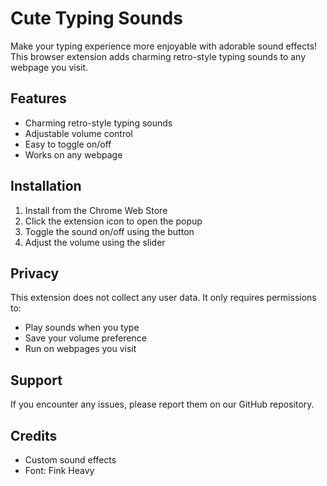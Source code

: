 # Cute Typing Sounds

Make your typing experience more enjoyable with adorable sound effects! This browser extension adds charming retro-style typing sounds to any webpage you visit.

## Features

- Charming retro-style typing sounds
- Adjustable volume control
- Easy to toggle on/off
- Works on any webpage

## Installation

1. Install from the Chrome Web Store
2. Click the extension icon to open the popup
3. Toggle the sound on/off using the button
4. Adjust the volume using the slider

## Privacy

This extension does not collect any user data. It only requires permissions to:
- Play sounds when you type
- Save your volume preference
- Run on webpages you visit

## Support

If you encounter any issues, please report them on our GitHub repository.

## Credits

- Custom sound effects
- Font: Fink Heavy
